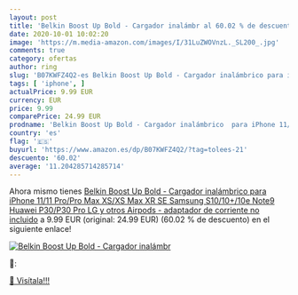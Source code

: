 ```yaml
---
layout: post
title: 'Belkin Boost Up Bold - Cargador inalámbr al 60.02 % de descuento'
date: 2020-10-01 10:02:20
image: 'https://m.media-amazon.com/images/I/31LuZWOVnzL._SL200_.jpg'
comments: true
category: ofertas
author: ring
slug: 'B07KWFZ4Q2-es Belkin Boost Up Bold - Cargador inalámbrico para iPhone...'
tags: [ 'iphone', ]
actualPrice: 9.99 EUR
currency: EUR
price: 9.99
comparePrice: 24.99 EUR
prodname: 'Belkin Boost Up Bold - Cargador inalámbrico  para iPhone 11/11 Pro/Pro Max  XS/XS Max  XR  SE  Samsung S10/10+/10e  Note9  Huawei P30/P30 Pro  LG y otros  Airpods  - adaptador de corriente no incluido'
country: 'es'
flag: '🇪🇸'
buyurl: 'https://www.amazon.es/dp/B07KWFZ4Q2/?tag=tolees-21'
descuento: '60.02'
average: '11.204285714285714'
---
```


Ahora mismo tienes [Belkin Boost Up Bold - Cargador inalámbrico  para iPhone 11/11 Pro/Pro Max  XS/XS Max  XR  SE  Samsung S10/10+/10e  Note9  Huawei P30/P30 Pro  LG y otros  Airpods  - adaptador de corriente no incluido](https://www.amazon.es/dp/B07KWFZ4Q2/?tag=tolees-21) a 9.99 EUR (original: 24.99 EUR) (60.02 %  de descuento) en el siguiente enlace!

[![Belkin Boost Up Bold - Cargador inalámbr](https://m.media-amazon.com/images/I/31LuZWOVnzL._SL200_.jpg)](https://www.amazon.es/dp/B07KWFZ4Q2/?tag=tolees-21)

🔎:


[🛒 Visítala!!!](https://www.amazon.es/dp/B07KWFZ4Q2/?tag=tolees-21)
